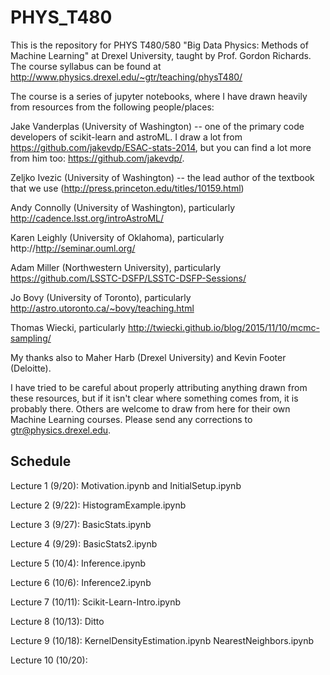 # PHYS_T480

This is the repository for PHYS T480/580 "Big Data Physics: Methods of Machine Learning" at Drexel University, taught by Prof. Gordon Richards.  The course syllabus can be found at http://www.physics.drexel.edu/~gtr/teaching/physT480/

The course is a series of jupyter notebooks, where I have drawn heavily from resources from the following people/places:

Jake Vanderplas (University of Washington) -- one of the primary code developers of scikit-learn and astroML.  I draw a lot from https://github.com/jakevdp/ESAC-stats-2014, but you can find a lot more from him too: https://github.com/jakevdp/.

Zeljko Ivezic (University of Washington) -- the lead author of the textbook that we use (http://press.princeton.edu/titles/10159.html)

Andy Connolly (University of Washington), particularly http://cadence.lsst.org/introAstroML/

Karen Leighly (University of Oklahoma), particularly http://http://seminar.ouml.org/

Adam Miller (Northwestern University), particularly https://github.com/LSSTC-DSFP/LSSTC-DSFP-Sessions/

Jo Bovy (University of Toronto), particularly http://astro.utoronto.ca/~bovy/teaching.html

Thomas Wiecki, particularly http://twiecki.github.io/blog/2015/11/10/mcmc-sampling/

My thanks also to Maher Harb (Drexel University) and Kevin Footer (Deloitte).

I have tried to be careful about properly attributing anything drawn from these resources, but if it isn't clear where something comes from, it is probably there.
Others are welcome to draw from here for their own Machine Learning courses.  Please send any corrections to gtr@physics.drexel.edu.

## Schedule

Lecture 1 (9/20): Motivation.ipynb and InitialSetup.ipynb

Lecture 2 (9/22): HistogramExample.ipynb

Lecture 3 (9/27): BasicStats.ipynb

Lecture 4 (9/29): BasicStats2.ipynb

Lecture 5 (10/4): Inference.ipynb

Lecture 6 (10/6): Inference2.ipynb

Lecture 7 (10/11): Scikit-Learn-Intro.ipynb

Lecture 8 (10/13): Ditto

Lecture 9 (10/18): KernelDensityEstimation.ipynb
	  	   NearestNeighbors.ipynb

Lecture 10 (10/20):